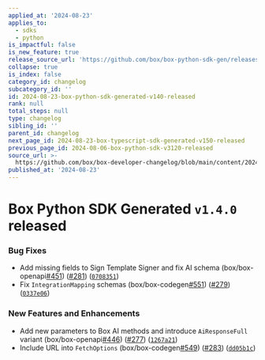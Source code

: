 ```yaml
---
applied_at: '2024-08-23'
applies_to:
  - sdks
  - python
is_impactful: false
is_new_feature: true
release_source_url: 'https://github.com/box/box-python-sdk-gen/releases/tag/v1.4.0'
collapse: true
is_index: false
category_id: changelog
subcategory_id: ''
id: 2024-08-23-box-python-sdk-generated-v140-released
rank: null
total_steps: null
type: changelog
sibling_id: ''
parent_id: changelog
next_page_id: 2024-08-23-box-typescript-sdk-generated-v150-released
previous_page_id: 2024-08-06-box-python-sdk-v3120-released
source_url: >-
  https://github.com/box/box-developer-changelog/blob/main/content/2024/08-23-box-python-sdk-generated-v140-released.md
published_at: '2024-08-23'
---
```

# Box Python SDK Generated `v1.4.0` released

### Bug Fixes

* Add missing fields to Sign Template Signer and fix AI schema (box/box-openapi[#451][1]) ([#281][2]) ([`0708351`][3])
* Fix `IntegrationMapping` schemas (box/box-codegen[#551][4]) ([#279][5]) ([`0337e06`][6])

### New Features and Enhancements

* Add new parameters to Box AI methods and introduce `AiResponseFull` variant (box/box-openapi[#446][7]) ([#277][8]) ([`1267a21`][9])
* Include URL into `FetchOptions` (box/box-codegen[#549][10]) ([#283][11]) ([`dd05b1c`][12])

[1]: https://github.com/box/box-codegen/issues/451

[2]: https://github.com/box/box-codegen/issues/281

[3]: https://github.com/box/box-codegen/commit/0708351171eca1fe4914b823a4257bbabd3cd075

[4]: https://github.com/box/box-codegen/issues/551

[5]: https://github.com/box/box-codegen/issues/279

[6]: https://github.com/box/box-codegen/commit/0337e06c6bf6d35dd51409c429b7fef295f5a406

[7]: https://github.com/box/box-codegen/issues/446

[8]: https://github.com/box/box-codegen/issues/277

[9]: https://github.com/box/box-codegen/commit/1267a215fbc8292059603665a53b0159d7a1242c

[10]: https://github.com/box/box-codegen/issues/549

[11]: https://github.com/box/box-codegen/issues/283

[12]: https://github.com/box/box-codegen/commit/dd05b1c2b1687d8647f4116c022dbf1890984adc